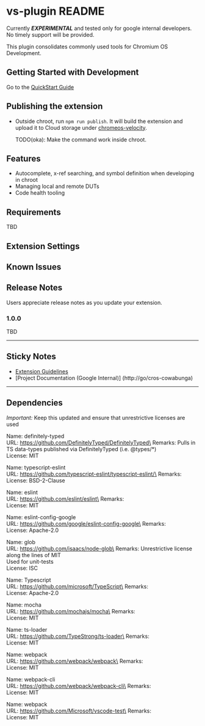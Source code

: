 # vs-plugin README

Currently ***EXPERIMENTAL*** and tested only for google internal developers.
No timely support will be provided.

This plugin consolidates commonly used tools for Chromium OS Development.

## Getting Started with Development

Go to the [QuickStart Guide](https://chromium.googlesource.com/chromiumos/ide_tooling/+/main/docs/quickstart.md)

## Publishing the extension

* Outside chroot, run `npm run publish`. It will build the extension and upload it to
  Cloud storage under [chromeos-velocity](https://pantheon.corp.google.com/storage/browser?project=google.com:chromeos-velocity).

  TODO(oka): Make the command work inside chroot.

## Features

* Autocomplete, x-ref searching, and symbol definition when developing in chroot
* Managing local and remote DUTs
* Code health tooling

## Requirements

TBD

## Extension Settings

## Known Issues


## Release Notes

Users appreciate release notes as you update your extension.

### 1.0.0

TBD

-----------------------------------------------------------------------------------------------------------
## Sticky Notes

* [Extension Guidelines](https://code.visualstudio.com/api/references/extension-guidelines)
* [Project Documentation (Google Internal)]
(http://go/cros-cowabunga)

-----------------------------------------------------------------------------------------------------------
## Dependencies

*Important:* Keep this updated and ensure that unrestrictive
licenses are used

Name: definitely-typed\
URL: https://github.com/DefinitelyTyped/DefinitelyTyped\
Remarks: Pulls in TS data-types published via DefinitelyTyped (i.e. @types/*)\
License: MIT

Name: typescript-eslint\
URL: https://github.com/typescript-eslint/typescript-eslint/\
Remarks:\
License: BSD-2-Clause

Name: eslint\
URL: https://github.com/eslint/eslint\
Remarks:\
License: MIT

Name: eslint-config-google\
URL: https://github.com/google/eslint-config-google\
Remarks:\
License: Apache-2.0

Name: glob\
URL: https://github.com/isaacs/node-glob\
Remarks: Unrestrictive license along the lines of MIT\
Used for unit-tests\
License: ISC

Name: Typescript\
URL: https://github.com/microsoft/TypeScript\
Remarks:\
License: Apache-2.0

Name: mocha\
URL: https://github.com/mochajs/mocha\
Remarks:\
License: MIT

Name: ts-loader\
URL: https://github.com/TypeStrong/ts-loader\
Remarks:\
License: MIT

Name: webpack\
URL: https://github.com/webpack/webpack\
Remarks:\
License: MIT

Name: webpack-cli\
URL: https://github.com/webpack/webpack-cli\
Remarks:\
License: MIT

Name: webpack\
URL: https://github.com/Microsoft/vscode-test\
Remarks:\
License: MIT
